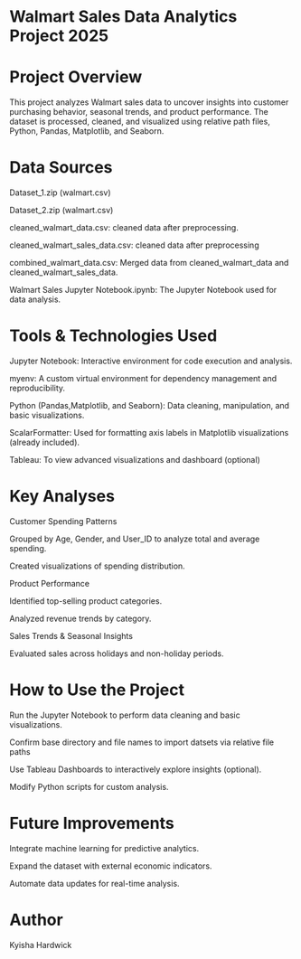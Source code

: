 # Walmart Sales Data Analytics Project 2025

# Project Overview

This project analyzes Walmart sales data to uncover insights into customer purchasing behavior, seasonal trends, and product performance. The dataset is processed, cleaned, and visualized using relative path files, Python, Pandas, Matplotlib, and Seaborn.


# Data Sources
Dataset_1.zip (walmart.csv)

Dataset_2.zip (walmart.csv)

cleaned_walmart_data.csv: cleaned data after preprocessing.

cleaned_walmart_sales_data.csv: cleaned data after preprocessing

combined_walmart_data.csv: Merged data from cleaned_walmart_data and cleaned_walmart_sales_data.

Walmart Sales Jupyter Notebook.ipynb: The Jupyter Notebook used for data analysis.


# Tools & Technologies Used

Jupyter Notebook: Interactive environment for code execution and analysis.

myenv: A custom virtual environment for dependency management and reproducibility.

Python (Pandas,Matplotlib, and Seaborn): Data cleaning, manipulation, and basic visualizations.

ScalarFormatter: Used for formatting axis labels in Matplotlib visualizations (already included).

Tableau: To view advanced visualizations and dashboard (optional)


# Key Analyses

Customer Spending Patterns

Grouped by Age, Gender, and User_ID to analyze total and average spending.

Created visualizations of spending distribution.

Product Performance

Identified top-selling product categories.

Analyzed revenue trends by category.

Sales Trends & Seasonal Insights

Evaluated sales across holidays and non-holiday periods.


# How to Use the Project

Run the Jupyter Notebook to perform data cleaning and basic visualizations.

Confirm base directory and file names to import datsets via relative file paths

Use Tableau Dashboards to interactively explore insights (optional).

Modify Python scripts for custom analysis.


# Future Improvements

Integrate machine learning for predictive analytics.

Expand the dataset with external economic indicators.

Automate data updates for real-time analysis.


# Author

Kyisha Hardwick


